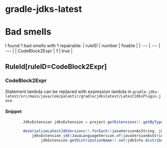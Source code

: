 # gradle-jdks-latest 
 
# Bad smells
I found 1 bad smells with 1 repairable:
| ruleID | number | fixable |
| --- | --- | --- |
| CodeBlock2Expr | 1 | true |
## RuleId[ruleID=CodeBlock2Expr]
### CodeBlock2Expr
Statement lambda can be replaced with expression lambda
in `gradle-jdks-latest/src/main/java/com/palantir/gradle/jdkslatest/LatestJdksPlugin.java`
#### Snippet
```java
        JdksExtension jdksExtension = project.getExtensions().getByType(JdksExtension.class);

        deserializeLatestJdkVersions().forEach((javaVersionAsString, jdkInfo) -> {
            jdksExtension.jdk(JavaLanguageVersion.of(javaVersionAsString), jdkExtension -> {
                jdkExtension.getDistributionName().set(jdkInfo.distribution());
```

